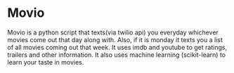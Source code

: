 # Movio
Movio is a python script that texts(via twilio api) you everyday whichever movies come out that day along with.
Also, if it is monday it texts you a list of all movies coming out that week.
It uses imdb and youtube to get ratings, trailers and other information.
It also uses machine learning (scikit-learn) to learn your taste in movies.
